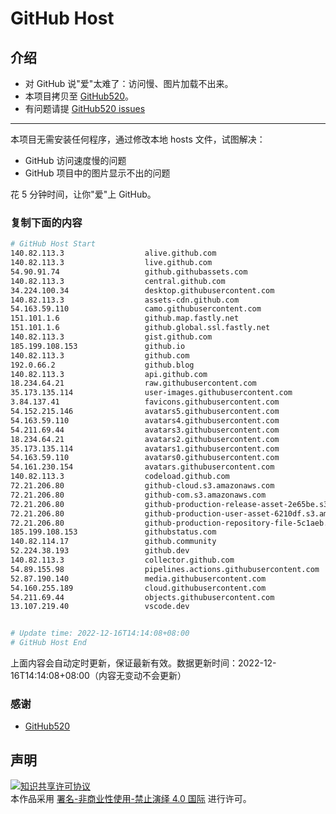 # GitHub Host
## 介绍
- 对 GitHub 说"爱"太难了：访问慢、图片加载不出来。
- 本项目拷贝至 [GitHub520](https://github.com/521xueweihan/GitHub520)。
- 有问题请提 [GitHub520 issues](https://github.com/521xueweihan/GitHub520/issues/new)

---

本项目无需安装任何程序，通过修改本地 hosts 文件，试图解决：
- GitHub 访问速度慢的问题
- GitHub 项目中的图片显示不出的问题

花 5 分钟时间，让你"爱"上 GitHub。

### 复制下面的内容
```bash
# GitHub Host Start
140.82.113.3                  alive.github.com
140.82.113.3                  live.github.com
54.90.91.74                   github.githubassets.com
140.82.113.3                  central.github.com
34.224.100.34                 desktop.githubusercontent.com
140.82.113.3                  assets-cdn.github.com
54.163.59.110                 camo.githubusercontent.com
151.101.1.6                   github.map.fastly.net
151.101.1.6                   github.global.ssl.fastly.net
140.82.113.3                  gist.github.com
185.199.108.153               github.io
140.82.113.3                  github.com
192.0.66.2                    github.blog
140.82.113.3                  api.github.com
18.234.64.21                  raw.githubusercontent.com
35.173.135.114                user-images.githubusercontent.com
3.84.137.41                   favicons.githubusercontent.com
54.152.215.146                avatars5.githubusercontent.com
54.163.59.110                 avatars4.githubusercontent.com
54.211.69.44                  avatars3.githubusercontent.com
18.234.64.21                  avatars2.githubusercontent.com
35.173.135.114                avatars1.githubusercontent.com
54.163.59.110                 avatars0.githubusercontent.com
54.161.230.154                avatars.githubusercontent.com
140.82.113.3                  codeload.github.com
72.21.206.80                  github-cloud.s3.amazonaws.com
72.21.206.80                  github-com.s3.amazonaws.com
72.21.206.80                  github-production-release-asset-2e65be.s3.amazonaws.com
72.21.206.80                  github-production-user-asset-6210df.s3.amazonaws.com
72.21.206.80                  github-production-repository-file-5c1aeb.s3.amazonaws.com
185.199.108.153               githubstatus.com
140.82.114.17                 github.community
52.224.38.193                 github.dev
140.82.113.3                  collector.github.com
54.89.155.98                  pipelines.actions.githubusercontent.com
52.87.190.140                 media.githubusercontent.com
54.160.255.189                cloud.githubusercontent.com
54.211.69.44                  objects.githubusercontent.com
13.107.219.40                 vscode.dev


# Update time: 2022-12-16T14:14:08+08:00
# GitHub Host End

```
上面内容会自动定时更新，保证最新有效。数据更新时间：2022-12-16T14:14:08+08:00（内容无变动不会更新）

### 感谢

- [GitHub520](https://github.com/521xueweihan/GitHub520)

## 声明
<a rel="license" href="https://creativecommons.org/licenses/by-nc-nd/4.0/deed.zh"><img alt="知识共享许可协议" style="border-width: 0" src="https://licensebuttons.net/l/by-nc-nd/4.0/88x31.png"></a><br>本作品采用 <a rel="license" href="https://creativecommons.org/licenses/by-nc-nd/4.0/deed.zh">署名-非商业性使用-禁止演绎 4.0 国际</a> 进行许可。